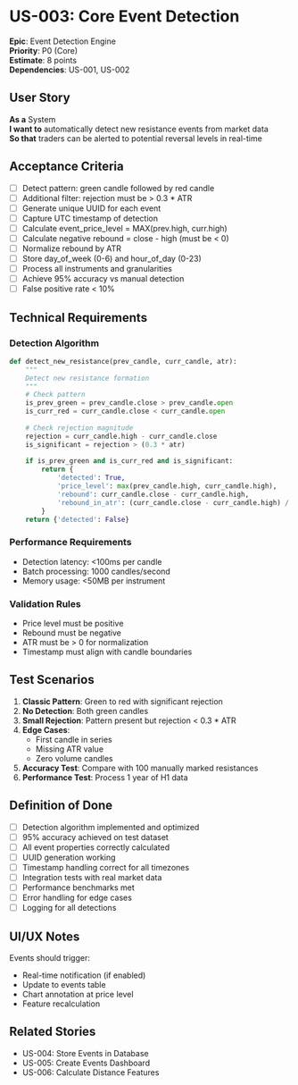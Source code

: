 # US-003: Core Event Detection

**Epic**: Event Detection Engine  
**Priority**: P0 (Core)  
**Estimate**: 8 points  
**Dependencies**: US-001, US-002  

## User Story

**As a** System  
**I want to** automatically detect new resistance events from market data  
**So that** traders can be alerted to potential reversal levels in real-time

## Acceptance Criteria

- [ ] Detect pattern: green candle followed by red candle
- [ ] Additional filter: rejection must be > 0.3 * ATR
- [ ] Generate unique UUID for each event
- [ ] Capture UTC timestamp of detection
- [ ] Calculate event_price_level = MAX(prev.high, curr.high)
- [ ] Calculate negative rebound = close - high (must be < 0)
- [ ] Normalize rebound by ATR
- [ ] Store day_of_week (0-6) and hour_of_day (0-23)
- [ ] Process all instruments and granularities
- [ ] Achieve 95% accuracy vs manual detection
- [ ] False positive rate < 10%

## Technical Requirements

### Detection Algorithm
```python
def detect_new_resistance(prev_candle, curr_candle, atr):
    """
    Detect new resistance formation
    """
    # Check pattern
    is_prev_green = prev_candle.close > prev_candle.open
    is_curr_red = curr_candle.close < curr_candle.open
    
    # Check rejection magnitude
    rejection = curr_candle.high - curr_candle.close
    is_significant = rejection > (0.3 * atr)
    
    if is_prev_green and is_curr_red and is_significant:
        return {
            'detected': True,
            'price_level': max(prev_candle.high, curr_candle.high),
            'rebound': curr_candle.close - curr_candle.high,
            'rebound_in_atr': (curr_candle.close - curr_candle.high) / atr if atr > 0 else None
        }
    return {'detected': False}
```

### Performance Requirements
- Detection latency: <100ms per candle
- Batch processing: 1000 candles/second
- Memory usage: <50MB per instrument

### Validation Rules
- Price level must be positive
- Rebound must be negative
- ATR must be > 0 for normalization
- Timestamp must align with candle boundaries

## Test Scenarios

1. **Classic Pattern**: Green to red with significant rejection
2. **No Detection**: Both green candles
3. **Small Rejection**: Pattern present but rejection < 0.3 * ATR
4. **Edge Cases**: 
   - First candle in series
   - Missing ATR value
   - Zero volume candles
5. **Accuracy Test**: Compare with 100 manually marked resistances
6. **Performance Test**: Process 1 year of H1 data

## Definition of Done

- [ ] Detection algorithm implemented and optimized
- [ ] 95% accuracy achieved on test dataset
- [ ] All event properties correctly calculated
- [ ] UUID generation working
- [ ] Timestamp handling correct for all timezones
- [ ] Integration tests with real market data
- [ ] Performance benchmarks met
- [ ] Error handling for edge cases
- [ ] Logging for all detections

## UI/UX Notes

Events should trigger:
- Real-time notification (if enabled)
- Update to events table
- Chart annotation at price level
- Feature recalculation

## Related Stories

- US-004: Store Events in Database
- US-005: Create Events Dashboard
- US-006: Calculate Distance Features